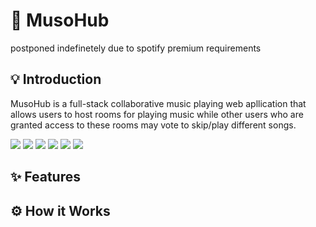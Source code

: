 # 🎵 MusoHub

postponed indefinetely due to spotify premium requirements

## 💡 Introduction
MusoHub is a full-stack collaborative music playing web apllication that allows users to host rooms for playing music while other users who are granted access to these rooms may vote to skip/play different songs.

<img src="https://img.shields.io/badge/-Python-blue" /> <img src="https://img.shields.io/badge/-Django-green" /> <img src="https://img.shields.io/badge/-JavaScript-yellow" /> <img src="https://img.shields.io/badge/-Reactjs-red" /> <img src="https://img.shields.io/badge/-Material_ui-purple" /> <img src="https://img.shields.io/badge/-PostgreSQL-blue" />

## ✨ Features

## ⚙ How it Works

<!-- FOR RESUME
- Utilized Django rest framework to develop custom api endpoints to provide information about current room details, currently playing songs, and other components of the web app.
- ^^or can just start at "Developed custom api..."^^
-->
